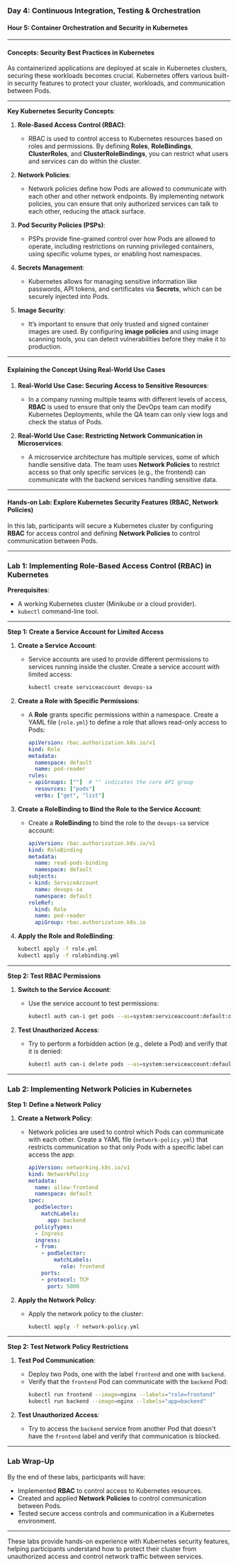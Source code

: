 ### **Day 4: Continuous Integration, Testing & Orchestration**

#### **Hour 5: Container Orchestration and Security in Kubernetes**

---

#### **Concepts: Security Best Practices in Kubernetes**

As containerized applications are deployed at scale in Kubernetes clusters, securing these workloads becomes crucial. Kubernetes offers various built-in security features to protect your cluster, workloads, and communication between Pods.

---

**Key Kubernetes Security Concepts**:

1. **Role-Based Access Control (RBAC)**:
   - RBAC is used to control access to Kubernetes resources based on roles and permissions. By defining **Roles**, **RoleBindings**, **ClusterRoles**, and **ClusterRoleBindings**, you can restrict what users and services can do within the cluster.

2. **Network Policies**:
   - Network policies define how Pods are allowed to communicate with each other and other network endpoints. By implementing network policies, you can ensure that only authorized services can talk to each other, reducing the attack surface.

3. **Pod Security Policies (PSPs)**:
   - PSPs provide fine-grained control over how Pods are allowed to operate, including restrictions on running privileged containers, using specific volume types, or enabling host namespaces.

4. **Secrets Management**:
   - Kubernetes allows for managing sensitive information like passwords, API tokens, and certificates via **Secrets**, which can be securely injected into Pods.

5. **Image Security**:
   - It’s important to ensure that only trusted and signed container images are used. By configuring **image policies** and using image scanning tools, you can detect vulnerabilities before they make it to production.

---

#### **Explaining the Concept Using Real-World Use Cases**

1. **Real-World Use Case: Securing Access to Sensitive Resources**:
   - In a company running multiple teams with different levels of access, **RBAC** is used to ensure that only the DevOps team can modify Kubernetes Deployments, while the QA team can only view logs and check the status of Pods.
   
2. **Real-World Use Case: Restricting Network Communication in Microservices**:
   - A microservice architecture has multiple services, some of which handle sensitive data. The team uses **Network Policies** to restrict access so that only specific services (e.g., the frontend) can communicate with the backend services handling sensitive data.

---

#### **Hands-on Lab: Explore Kubernetes Security Features (RBAC, Network Policies)**

In this lab, participants will secure a Kubernetes cluster by configuring **RBAC** for access control and defining **Network Policies** to control communication between Pods.

---

### **Lab 1: Implementing Role-Based Access Control (RBAC) in Kubernetes**

**Prerequisites**:
- A working Kubernetes cluster (Minikube or a cloud provider).
- `kubectl` command-line tool.

---

**Step 1: Create a Service Account for Limited Access**

1. **Create a Service Account**:
   - Service accounts are used to provide different permissions to services running inside the cluster. Create a service account with limited access:
     ```bash
     kubectl create serviceaccount devops-sa
     ```

2. **Create a Role with Specific Permissions**:
   - A **Role** grants specific permissions within a namespace. Create a YAML file (`role.yml`) to define a role that allows read-only access to Pods:
     ```yaml
     apiVersion: rbac.authorization.k8s.io/v1
     kind: Role
     metadata:
       namespace: default
       name: pod-reader
     rules:
     - apiGroups: [""]  # "" indicates the core API group
       resources: ["pods"]
       verbs: ["get", "list"]
     ```

3. **Create a RoleBinding to Bind the Role to the Service Account**:
   - Create a **RoleBinding** to bind the role to the `devops-sa` service account:
     ```yaml
     apiVersion: rbac.authorization.k8s.io/v1
     kind: RoleBinding
     metadata:
       name: read-pods-binding
       namespace: default
     subjects:
     - kind: ServiceAccount
       name: devops-sa
       namespace: default
     roleRef:
       kind: Role
       name: pod-reader
       apiGroup: rbac.authorization.k8s.io
     ```

4. **Apply the Role and RoleBinding**:
   ```bash
   kubectl apply -f role.yml
   kubectl apply -f rolebinding.yml
   ```

---

**Step 2: Test RBAC Permissions**

1. **Switch to the Service Account**:
   - Use the service account to test permissions:
     ```bash
     kubectl auth can-i get pods --as=system:serviceaccount:default:devops-sa
     ```

2. **Test Unauthorized Access**:
   - Try to perform a forbidden action (e.g., delete a Pod) and verify that it is denied:
     ```bash
     kubectl auth can-i delete pods --as=system:serviceaccount:default:devops-sa
     ```

---

### **Lab 2: Implementing Network Policies in Kubernetes**

**Step 1: Define a Network Policy**

1. **Create a Network Policy**:
   - Network policies are used to control which Pods can communicate with each other. Create a YAML file (`network-policy.yml`) that restricts communication so that only Pods with a specific label can access the app:
     ```yaml
     apiVersion: networking.k8s.io/v1
     kind: NetworkPolicy
     metadata:
       name: allow-frontend
       namespace: default
     spec:
       podSelector:
         matchLabels:
           app: backend
       policyTypes:
       - Ingress
       ingress:
       - from:
         - podSelector:
             matchLabels:
               role: frontend
         ports:
         - protocol: TCP
           port: 5000
     ```

2. **Apply the Network Policy**:
   - Apply the network policy to the cluster:
     ```bash
     kubectl apply -f network-policy.yml
     ```

---

**Step 2: Test Network Policy Restrictions**

1. **Test Pod Communication**:
   - Deploy two Pods, one with the label `frontend` and one with `backend`.
   - Verify that the `frontend` Pod can communicate with the `backend` Pod:
     ```bash
     kubectl run frontend --image=nginx --labels="role=frontend"
     kubectl run backend --image=nginx --labels="app=backend"
     ```

2. **Test Unauthorized Access**:
   - Try to access the `backend` service from another Pod that doesn't have the `frontend` label and verify that communication is blocked.

---

### **Lab Wrap-Up**

By the end of these labs, participants will have:
- Implemented **RBAC** to control access to Kubernetes resources.
- Created and applied **Network Policies** to control communication between Pods.
- Tested secure access controls and communication in a Kubernetes environment.

---

These labs provide hands-on experience with Kubernetes security features, helping participants understand how to protect their cluster from unauthorized access and control network traffic between services. 
